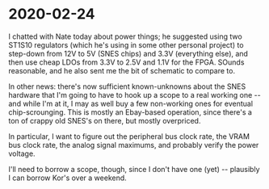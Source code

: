 # 2020-02-24

I chatted with Nate today about power things; he suggested using two ST1S10
regulators (which he's using in some other personal project) to step-down from
12V to 5V (SNES chips) and 3.3V (everything else), and then use cheap LDOs from
3.3V to 2.5V and 1.1V for the FPGA.  SOunds reasonable, and he also sent me the
bit of schematic to compare to.

In other news: there's now sufficient known-unknowns about the SNES hardware
that I'm going to have to hook up a scope to a real working one -- and while
I'm at it, I may as well buy a few non-working ones for eventual
chip-scrounging.  This is mostly an Ebay-based operation, since there's a ton
of crappy old SNES's on there, but mostly overpriced.

In particular, I want to figure out the peripheral bus clock rate, the VRAM bus clock rate, the analog signal maximums, and probably verify the power voltage.

I'll need to borrow a scope, though, since I don't have one (yet) -- plausibly
I can borrow Kor's over a weekend.

